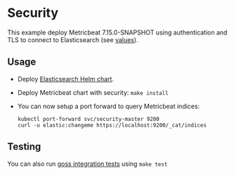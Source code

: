 # Security

This example deploy Metricbeat 7.15.0-SNAPSHOT using authentication and TLS to connect to
Elasticsearch (see [values][]).


## Usage

* Deploy [Elasticsearch Helm chart][].

* Deploy Metricbeat chart with security: `make install`

* You can now setup a port forward to query Metricbeat indices:

  ```
  kubectl port-forward svc/security-master 9200
  curl -u elastic:changeme https://localhost:9200/_cat/indices
  ```


## Testing

You can also run [goss integration tests][] using `make test`


[elasticsearch helm chart]: https://github.com/elastic/helm-charts/tree/7.15/elasticsearch/examples/security/
[goss integration tests]: https://github.com/elastic/helm-charts/tree/7.15/metricbeat/examples/security/test/goss.yaml
[values]: https://github.com/elastic/helm-charts/tree/7.15/metricbeat/examples/security/values.yaml
